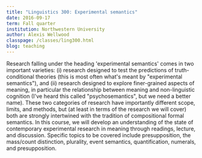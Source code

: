 ```yaml
---
title: "Linguistics 300: Experimental semantics"
date: 2016-09-17
term: Fall quarter
institution: Northwestern University
author: Alexis Wellwood
classpage: /classes/ling300.html
blog: teaching
---
```


Research falling under the heading 'experimental semantics' comes in two important varieties: (i) research designed to test the predictions of truth-conditional theories (this is most often what's meant by "experimental semantics"), and (ii) research designed to explore finer-grained aspects of meaning, in particular the relationship between meaning and non-linguistic cognition (I've heard this called "psychosemantics", but we need a better name). These two categories of research have importantly different scope, limits, and methods, but (at least in terms of the research we will cover) both are strongly intertwined with the tradition of compositional formal semantics. In this course, we will develop an understanding of the state of contemporary experimental research in meaning through readings, lecture, and discussion. Specific topics to be covered include presupposition, the mass/count distinction, plurality, event semantics, quantification, numerals, and presupposition.